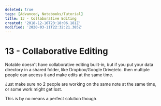 ```yaml
---
deleted: true
tags: [Advanced, Notebooks/Tutorial]
title: 13 - Collaborative Editing
created: '2018-12-16T23:18:06.181Z'
modified: '2020-03-11T22:32:21.385Z'
---
```


# 13 - Collaborative Editing

Notable doesn't have collaborative editing built-in, but if you put your data directory in a shared folder, like Dropbox/Google Drive/etc. then multiple people can access it and make edits at the same time.

Just make sure no 2 people are working on the same note at the same time, or some work might get lost.

This is by no means a perfect solution though.
